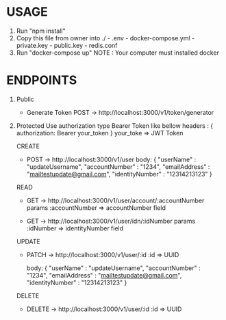 # USAGE
  1. Run "npm install"
  2. Copy this file from owner into ./ 
    - .env
    - docker-compose.yml
    - private.key
    - public.key
    - redis.conf
  3. Run "docker-compose up"
  NOTE : 
  Your computer must installed docker

# ENDPOINTS 
1. Public
   - Generate Token
   POST -> http://localhost:3000/v1/token/generator
3. Protected
   Use authorization type Bearer Token
   like bellow
   headers : {
      authorization: Bearer your_token
   }
   your_toke => JWT Token
   
   CREATE
   - POST -> http://localhost:3000/v1/user
     body:
     {
        "userName" : "updateUsername",
        "accountNumber" : "1234",
        "emailAddress" : "mailtestupdate@gmail.com",
        "identityNumber" : "12314213123" 
     }
     
   READ
   - GET -> http://localhost:3000/v1/user/account/:accountNumber
     params :accountNumber => accountNumber field
     
   - GET -> http://localhost:3000/v1/user/idn/:idNumber
     params :idNumber => identityNumber field
     
   UPDATE
   - PATCH -> http://localhost:3000/v1/user/:id
     :id => UUID
     
     body:
     {
        "userName" : "updateUsername",
        "accountNumber" : "1234",
        "emailAddress" : "mailtestupdate@gmail.com",
        "identityNumber" : "12314213123" 
     }
     
   DELETE
   - DELETE -> http://localhost:3000/v1/user/:id
     :id => UUID
